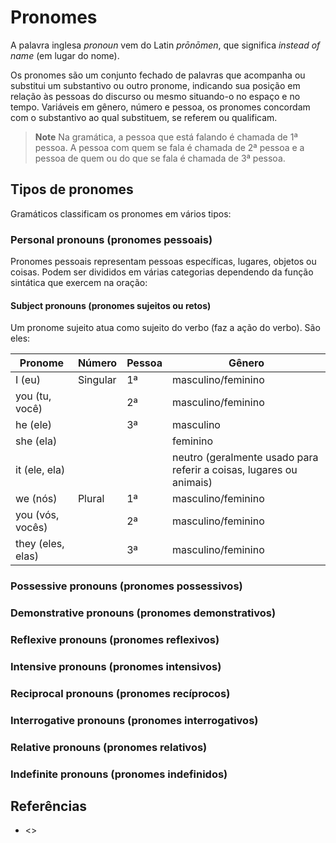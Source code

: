 # Pronomes

A palavra inglesa _pronoun_ vem do Latin _prōnōmen_, que significa _instead of name_ (em lugar do nome).

Os pronomes são um conjunto fechado de palavras que acompanha ou substitui um substantivo ou outro pronome, indicando sua posição em relação às pessoas do discurso ou mesmo situando-o no espaço e no tempo. Variáveis em gênero, número e pessoa, os pronomes concordam com o substantivo ao qual substituem, se referem ou qualificam.

> **Note**
> Na gramática, a pessoa que está falando é chamada de 1ª pessoa. A pessoa com quem se fala é chamada de 2ª pessoa e a pessoa de quem ou do que se fala é chamada de 3ª pessoa.

## Tipos de pronomes

Gramáticos classificam os pronomes em vários tipos:

### Personal pronouns (pronomes pessoais)

Pronomes pessoais representam pessoas específicas, lugares, objetos ou coisas. Podem ser divididos em várias categorias dependendo da função sintática que exercem na oração:

#### Subject pronouns (pronomes sujeitos ou retos)

Um pronome sujeito atua como sujeito do verbo (faz a ação do verbo). São eles:

| **Pronome**       | **Número** | **Pessoa** | **Gênero**                                                          |
|-------------------|------------|------------|---------------------------------------------------------------------|
| I (eu)            | Singular   | 1ª         | masculino/feminino                                                  |
| you (tu, você)    |            | 2ª         | masculino/feminino                                                  |
| he (ele)          |            | 3ª         | masculino                                                           |
| she (ela)         |            |            | feminino                                                            |
| it (ele, ela)     |            |            | neutro (geralmente usado para referir a coisas, lugares ou animais) |
| we (nós)          | Plural     | 1ª         | masculino/feminino                                                  |
| you (vós, vocês)  |            | 2ª         | masculino/feminino                                                  |
| they (eles, elas) |            | 3ª         | masculino/feminino                                                  |





### Possessive pronouns (pronomes possessivos)

### Demonstrative pronouns (pronomes demonstrativos)

### Reflexive pronouns (pronomes reflexivos)

### Intensive pronouns (pronomes intensivos)

### Reciprocal pronouns (pronomes recíprocos)

### Interrogative pronouns (pronomes interrogativos)

### Relative pronouns (pronomes relativos)

### Indefinite pronouns (pronomes indefinidos)

## Referências

- <>
